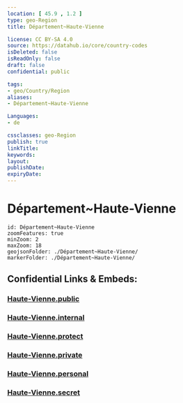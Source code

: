 ```yaml
---
location: [ 45.9 , 1.2 ] 
type: geo-Region
title: Département~Haute-Vienne

license: CC BY-SA 4.0
source: https://datahub.io/core/country-codes
isDeleted: false
isReadOnly: false
draft: false
confidential: public

tags:
- geo/Country/Region
aliases:
- Département~Haute-Vienne

Languages:
- de

cssclasses: geo-Region
publish: true
linkTitle: 
keywords: 
layout: 
publishDate: 
expiryDate: 
---
```


# Département~Haute-Vienne

```leaflet
id: Département~Haute-Vienne
zoomFeatures: true 
minZoom: 2 
maxZoom: 18
geojsonFolder: ./Département~Haute-Vienne/
markerFolder: ./Département~Haute-Vienne/
```


## Confidential Links & Embeds: 

### [Haute-Vienne.public](/_public/\Earth\Continent\Europe\Europe~West\France\regions~France\Nouvelle-Aquitaine\departments~AquitaineHaute-Vienne.public.md) 

### [Haute-Vienne.internal](/_internal/\Earth\Continent\Europe\Europe~West\France\regions~France\Nouvelle-Aquitaine\departments~AquitaineHaute-Vienne.internal.md) 

### [Haute-Vienne.protect](/_protect/\Earth\Continent\Europe\Europe~West\France\regions~France\Nouvelle-Aquitaine\departments~AquitaineHaute-Vienne.protect.md) 

### [Haute-Vienne.private](/_private/\Earth\Continent\Europe\Europe~West\France\regions~France\Nouvelle-Aquitaine\departments~AquitaineHaute-Vienne.private.md) 

### [Haute-Vienne.personal](/_personal/\Earth\Continent\Europe\Europe~West\France\regions~France\Nouvelle-Aquitaine\departments~AquitaineHaute-Vienne.personal.md) 

### [Haute-Vienne.secret](/_secret/\Earth\Continent\Europe\Europe~West\France\regions~France\Nouvelle-Aquitaine\departments~AquitaineHaute-Vienne.secret.md)

